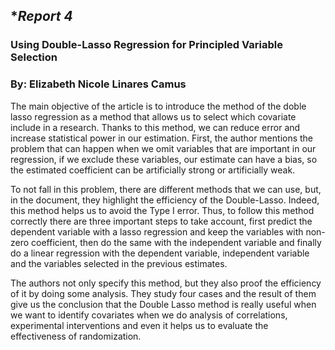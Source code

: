 ## **Report 4*

### Using Double-Lasso Regression for Principled Variable Selection 
### By: Elizabeth Nicole Linares Camus

The main objective of the article is to introduce the method of the doble lasso regression as a method that allows us to select which covariate include in a research. Thanks to this method, we can reduce error and increase statistical power in our estimation. First, the author mentions the problem that can happen when we omit variables that are important in our regression, if we exclude these variables, our estimate can have a bias, so the estimated coefficient can be artificially strong or artificially weak. 

To not fall in this problem, there are different methods that we can use, but, in the document, they highlight the efficiency of the Double-Lasso. Indeed, this method helps us to avoid the Type I error. Thus, to follow this method correctly there are three important steps to take account, first predict the dependent variable with a lasso regression and keep the variables with non-zero coefficient, then do the same with the independent variable and finally do a linear regression with the dependent variable, independent variable and the variables selected in the previous estimates. 

The authors not only specify this method, but they also proof the efficiency of it by doing some analysis. They study four cases and the result of them give us the conclusion that the Double Lasso method is really useful when we want to identify covariates when we do analysis of correlations, experimental interventions and even it helps us to evaluate the effectiveness of randomization. 
